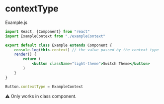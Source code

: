 # contextType

Example.js

```jsx
import React, {Component} from "react"
import ExampleContext from "./exampleContext"

export default class Example extends Component {
    console.log(this.context) // the value passed by the context type
    render() {
        return (
            <button className="light-theme">Switch Theme</button>
        )
    }
}

Button.contextType = ExampleContext
```

⚠️ Only works in class component.